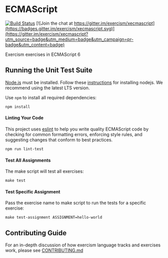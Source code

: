 # ECMAScript
[![Build Status](https://travis-ci.org/exercism/ecmascript.svg?branch=master)](https://travis-ci.org/exercism/ecmascript)
[![Join the chat at https://gitter.im/exercism/xecmascript](https://badges.gitter.im/exercism/xecmascript.svg)](https://gitter.im/exercism/xecmascript?utm_source=badge&utm_medium=badge&utm_campaign=pr-badge&utm_content=badge)

Exercism exercises in ECMAScript 6


## Running the Unit Test Suite

[Node.js](https://nodejs.org) must be installed. Follow these [instructions](http://exercism.io/languages/ecmascript/installation) for installing nodejs.
We recommend using the latest LTS version.

Use `npm` to install all required dependencies:

    npm install

#### Linting Your Code
This project uses [eslint](https://github.com/eslint/eslint) to help you write quality
ECMAScript code by checking for common formatting errors, enforcing style rules,
and suggesting changes that conform to best practices.

    npm run lint-test

#### Test All Assignments
The make script will test all exercises:

    make test

#### Test Specific Assignment
Pass the exercise name to make script to run the tests for a specific exercise:

    make test-assignment ASSIGNMENT=hello-world
    
## Contributing Guide
For an in-depth discussion of how exercism language tracks and exercises work, please see [CONTRIBUTING.md](https://github.com/exercism/ecmascript/blob/master/CONTRIBUTING.md)
